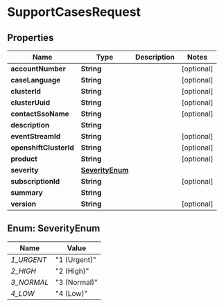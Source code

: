 

# SupportCasesRequest


## Properties

Name | Type | Description | Notes
------------ | ------------- | ------------- | -------------
**accountNumber** | **String** |  |  [optional]
**caseLanguage** | **String** |  |  [optional]
**clusterId** | **String** |  |  [optional]
**clusterUuid** | **String** |  |  [optional]
**contactSsoName** | **String** |  |  [optional]
**description** | **String** |  | 
**eventStreamId** | **String** |  |  [optional]
**openshiftClusterId** | **String** |  |  [optional]
**product** | **String** |  |  [optional]
**severity** | [**SeverityEnum**](#SeverityEnum) |  | 
**subscriptionId** | **String** |  |  [optional]
**summary** | **String** |  | 
**version** | **String** |  |  [optional]



## Enum: SeverityEnum

Name | Value
---- | -----
_1_URGENT_ | &quot;1 (Urgent)&quot;
_2_HIGH_ | &quot;2 (High)&quot;
_3_NORMAL_ | &quot;3 (Normal)&quot;
_4_LOW_ | &quot;4 (Low)&quot;



